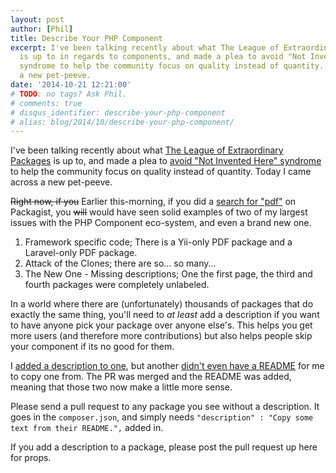 ```yaml
---
layout: post
author: [Phil]
title: Describe Your PHP Component
excerpt: I've been talking recently about what The League of Extraordinary Packages
  is up to in regards to components, and made a plea to avoid "Not Invented Here"
  syndrome to help the community focus on quality instead of quantity. Today I noticed
  a new pet-peeve.
date: '2014-10-21 12:21:00'
# TODO: no tags? Ask Phil.
# comments: true
# disqus_identifier: describe-your-php-component
# alias: blog/2014/10/describe-your-php-component/
---
```


I've been talking recently about what [The League of Extraordinary Packages](/blog/2014/10/what-is-the-league-of-extraordinary-packages) is up to, and made a plea to [avoid "Not Invented Here" syndrome](/blog/2014/10/php-wars-attack-of-the-clones) to help the community focus on quality instead of quantity. Today I came across a new pet-peeve. 

<s>Right now, if you</s> Earlier this-morning, if you did a [search for "pdf"](https://packagist.org/search/?q=pdf) on Packagist, you <s>will</s> would have seen solid examples of two of my largest issues with the PHP Component eco-system, and even a brand new one.

1. Framework specific code; There is a Yii-only PDF package and a Laravel-only PDF package.
2. Attack of the Clones; there are so... so many... 
3. The New One - Missing descriptions; One the first page, the third and fourth packages were completely unlabeled. 

In a world where there are (unfortunately) thousands of packages that do exactly the same thing, you'll need to _at least_ add a description if you want to have anyone pick your package over anyone else's. This helps you get more users (and therefore more contributions) but also helps people skip your component if its no good for them.

I [added a description to one](https://github.com/mneuhaus/Famelo.PDF/pull/7), but another [didn't even have a README](https://github.com/kaystrobach/FLOW.Pdf/issues/1) for me to copy one from. The PR was merged and the README was added, meaning that those two now make a little more sense.

Please send a pull request to any package you see without a description. It goes in the `composer.json`, and simply needs `"description" : "Copy some text from their README.",` added in. 

If you add a description to a package, please post the pull request up here for props.